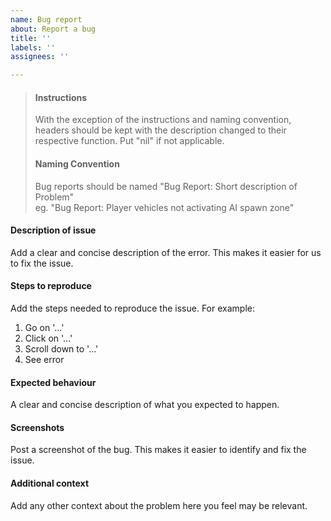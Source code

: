 ```yaml
---
name: Bug report
about: Report a bug
title: ''
labels: ''
assignees: ''

---
```


>#### Instructions
>
>With the exception of the instructions and naming convention, headers should be kept with the description changed to their respective function. Put "nil" if not applicable.
>
>#### Naming Convention
>
>Bug reports should be named "Bug Report: Short description of Problem"  
>eg. "Bug Report: Player vehicles not activating AI spawn zone"

#### Description of issue

Add a clear and concise description of the error. This makes it easier for us to fix the issue.

#### Steps to reproduce

Add the steps needed to reproduce the issue. For example:

1.  Go on '...'
2.  Click on '...'
3.  Scroll down to '...'
4.  See error

#### Expected behaviour

A clear and concise description of what you expected to happen.

#### Screenshots

Post a screenshot of the bug. This makes it easier to identify and fix the issue.

#### Additional context

Add any other context about the problem here you feel may be relevant.
